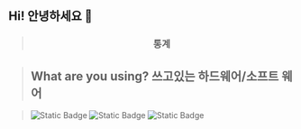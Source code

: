 ## Hi! 안녕하세요 👋

> <h3 align="center">통계</h3>
> <div align="center">


> ## What are you using? 쓰고있는 하드웨어/소프트 웨어

> <img alt="Static Badge" src="https://img.shields.io/badge/raspberrypi-black?style=for-the-badge&logo=raspberrypi&logoColor=white">
> <img alt="Static Badge" src="https://img.shields.io/badge/streamlit-%23FF4B4B?style=for-the-badge&logo=streamlit&logoColor=black">
> <img alt="Static Badge" src="https://img.shields.io/badge/aseprite-%237D929E?style=for-the-badge&logo=aseprite&logoColor=white">
</br>
